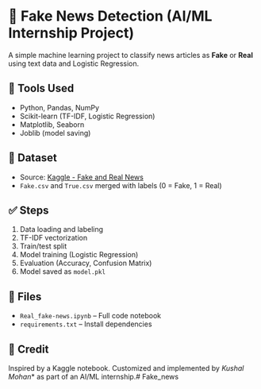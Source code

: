 # 📰 Fake News Detection (AI/ML Internship Project)

A simple machine learning project to classify news articles as **Fake** or **Real** using text data and Logistic Regression.

## 🔧 Tools Used
- Python, Pandas, NumPy
- Scikit-learn (TF-IDF, Logistic Regression)
- Matplotlib, Seaborn
- Joblib (model saving)

## 📂 Dataset
- Source: [Kaggle - Fake and Real News](https://www.kaggle.com/datasets/clmentbisaillon/fake-and-real-news-dataset)
- `Fake.csv` and `True.csv` merged with labels (0 = Fake, 1 = Real)

## ✅ Steps
1. Data loading and labeling
2. TF-IDF vectorization
3. Train/test split
4. Model training (Logistic Regression)
5. Evaluation (Accuracy, Confusion Matrix)
6. Model saved as `model.pkl`

## 📁 Files
- `Real_fake-news.ipynb` – Full code notebook
- `requirements.txt` – Install dependencies

## 🙏 Credit
Inspired by a Kaggle notebook. Customized and implemented by *Kushal Mohan** as part of an AI/ML internship.# Fake_news
